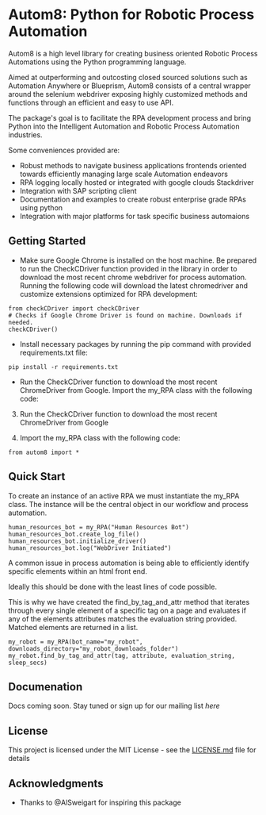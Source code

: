# Autom8: Python for Robotic Process Automation

Autom8 is a high level library for creating business oriented Robotic Process Automations using the Python programming language.

Aimed at outperforming and outcosting closed sourced solutions such as Automation Anywhere or Blueprism, Autom8 consists of a central wrapper around the selenium webdriver exposing highly customized methods and functions through an efficient and easy to use API.

The package's goal is to facilitate the RPA development process and bring Python into the Intelligent Automation and Robotic Process Automation industries.

Some conveniences  provided are:
 - Robust methods to navigate business applications frontends oriented towards efficiently managing large scale Automation endeavors
 - RPA logging locally hosted or integrated with google clouds Stackdriver
 - Integration with SAP scripting client
 - Documentation and examples to create robust enterprise grade RPAs using python
 - Integration with major platforms for task specific business automaions

## Getting Started

 - Make sure Google Chrome is installed on the host machine. Be prepared to run the CheckCDriver function provided in the library in order to download the most recent chrome webdriver for process automation. Running the following code will download the latest chromedriver and customize extensions optimized for RPA development:
 ```
from checkCDriver import checkCDriver
# Checks if Google Chrome Driver is found on machine. Downloads if needed.
checkCDriver()
```
 - Install necessary packages by running the pip command with provided requirements.txt file:
```
pip install -r requirements.txt
```
 - Run the CheckCDriver function to download the most recent ChromeDriver from Google.
Import the my_RPA class with the following code:


3. Run the CheckCDriver function to download the most recent ChromeDriver from Google

4. Import the my_RPA class with the following code:
```
from autom8 import *
```

## Quick Start

To create an instance of an active RPA we must instantiate the my_RPA class. The instance will be the central object in our workflow and process automation.


```
human_resources_bot = my_RPA("Human Resources Bot")
human_resources_bot.create_log_file()
human_resources_bot.initialize_driver()
human_resources_bot.log("WebDriver Initiated")
```

A common issue in process automation is being able to efficiently identify specific elements within an html front end.

Ideally this should be done with the least lines of code possible.

This is why we have created the find_by_tag_and_attr method that iterates through every single element of a specific tag on a page and evaluates if any of the elements attributes matches the evaluation string provided. Matched elements are returned in a list.
```
my_robot = my_RPA(bot_name="my_robot", downloads_directory="my_robot_downloads_folder")
my_robot.find_by_tag_and_attr(tag, attribute, evaluation_string, sleep_secs)
```
## Documenation

Docs coming soon. Stay tuned or sign up for our mailing list *here*

## License

This project is licensed under the MIT License - see the [LICENSE.md](LICENSE.md) file for details

## Acknowledgments

* Thanks to @AlSweigart for inspiring this package
